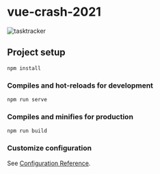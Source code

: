 # vue-crash-2021
![tasktracker](https://user-images.githubusercontent.com/46444941/115730628-db824b00-a35c-11eb-8324-863ce0bc2184.gif)


## Project setup
```
npm install
```

### Compiles and hot-reloads for development
```
npm run serve
```

### Compiles and minifies for production
```
npm run build
```

### Customize configuration
See [Configuration Reference](https://cli.vuejs.org/config/).
